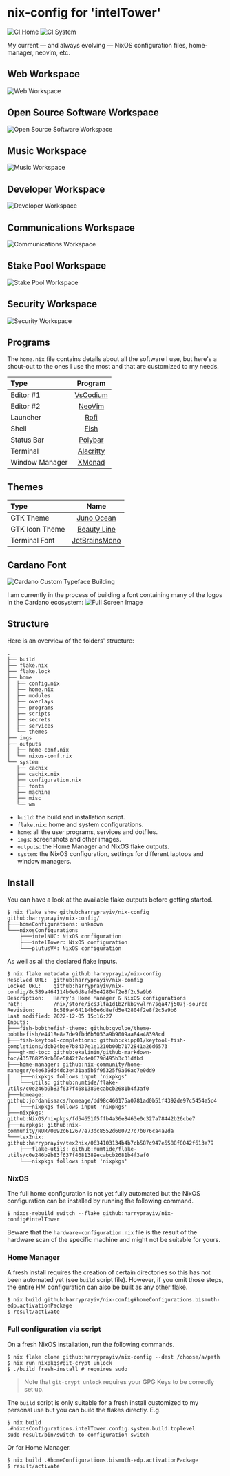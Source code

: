 nix-config for 'intelTower'
==========

[![CI Home](https://github.com/harryprayiv/nix-config/workflows/Home/badge.svg)](https://github.com/harryprayiv/nix-config/actions)
[![CI System](https://github.com/harryprayiv/nix-config/workflows/NixOS/badge.svg)](https://github.com/harryprayiv/nix-config/actions)

My current — and always evolving — NixOS configuration files, home-manager, neovim, etc.

## Web Workspace
![Web Workspace](imgs/screenshotWs/webWs.png)
## Open Source Software Workspace
![Open Source Software Workspace](imgs/screenshotWs/ossWs.png)
## Music Workspace
![Music Workspace](imgs/screenshotWs/musWs.png)
## Developer Workspace
![Developer Workspace](imgs/screenshotWs/devWs.png)
## Communications Workspace
![Communications Workspace](imgs/screenshotWs/comWs.png)
## Stake Pool Workspace
![Stake Pool Workspace](imgs/screenshotWs/spoWs.png)
## Security Workspace
![Security Workspace](imgs/screenshotWs/secWs.png)

## Programs

The `home.nix` file contains details about all the software I use, but here's a shout-out to the ones I use the most and that are customized to my needs.

| Type           | Program      |
| :------------- | :----------: |
| Editor #1      | [VsCodium](https://vscodium.com/) |
| Editor #2      | [NeoVim](https://neovim.io/) |
| Launcher       | [Rofi](https://github.com/davatorium/rofi) |
| Shell          | [Fish](https://fishshell.com/) |
| Status Bar     | [Polybar](https://polybar.github.io/) |
| Terminal       | [Alacritty](https://github.com/alacritty/alacritty) |
| Window Manager | [XMonad](https://xmonad.org/) |

## Themes

| Type           | Name      |
| :------------- | :----------: |
| GTK Theme      | [Juno Ocean](https://github.com/EliverLara/Juno) |
| GTK Icon Theme | [Beauty Line](https://www.gnome-look.org/p/1425426/) |
| Terminal Font  | [JetBrainsMono](https://www.jetbrains.com/lp/mono/) |

## Cardano Font
![Cardano Custom Typeface Building](imgs/screenshotWs/cardano_logo_collection.png)

I am currently in the process of building a font containing many of the logos in the Cardano ecosystem:
![Full Screen Image](imgs/screenshotWs/fontCreation.png)


## Structure

Here is an overview of the folders' structure:

```
.
├── build
├── flake.nix
├── flake.lock
├── home
│  ├── config.nix
│  ├── home.nix
│  ├── modules
│  ├── overlays
│  ├── programs
│  ├── scripts
│  ├── secrets
│  ├── services
│  └── themes
├── imgs
├── outputs
│  ├── home-conf.nix
│  └── nixos-conf.nix
└── system
   ├── cachix
   ├── cachix.nix
   ├── configuration.nix
   ├── fonts
   ├── machine
   ├── misc
   └── wm
```

- `build`: the build and installation script.
- `flake.nix`: home and system configurations.
- `home`: all the user programs, services and dotfiles.
- `imgs`: screenshots and other images.
- `outputs`: the Home Manager and NixOS flake outputs.
- `system`: the NixOS configuration, settings for different laptops and window managers.

## Install

You can have a look at the available flake outputs before getting started.

```console
$ nix flake show github:harryprayiv/nix-config
github:harryprayiv/nix-config/
├───homeConfigurations: unknown
└───nixosConfigurations
    ├───intelNUC: NixOS configuration
    ├───intelTower: NixOS configuration
    └───plutusVM: NixOS configuration
```

As well as all the declared flake inputs.

```console
$ nix flake metadata github:harryprayiv/nix-config
Resolved URL:  github:harryprayiv/nix-config
Locked URL:    github:harryprayiv/nix-config/8c589a464114b6e6d8efd5e42804f2e8f2c5a9b6
Description:   Harry's Home Manager & NixOS configurations
Path:          /nix/store/ics3lfa1d1b2rkb9ywlrn7sga47j507j-source
Revision:      8c589a464114b6e6d8efd5e42804f2e8f2c5a9b6
Last modified: 2022-12-05 15:16:27
Inputs:
├───fish-bobthefish-theme: github:gvolpe/theme-bobthefish/e4418e8a7de9fbd6b5053a9b9009aa84a48398cd
├───fish-keytool-completions: github:ckipp01/keytool-fish-completions/dcb24bae7b8437e1e1210b00b7172841a26d6573
├───gh-md-toc: github:ekalinin/github-markdown-toc/435768259cb60e5842f7cde0679d495b3c31dfbd
├───home-manager: github:nix-community/home-manager/e4e639dd4dc3e431aa5b5f95325f9a66ac7e0dd9
│   ├───nixpkgs follows input 'nixpkgs'
│   └───utils: github:numtide/flake-utils/c0e246b9b83f637f4681389ecabcb2681b4f3af0
├───homeage: github:jordanisaacs/homeage/dd98c460175a0781ad0b51f4392de97c5454a5c4
│   └───nixpkgs follows input 'nixpkgs'
├───nixpkgs: github:NixOS/nixpkgs/fd54651f5ffb4a36e8463e0c327a78442b26cbe7
├───nurpkgs: github:nix-community/NUR/0092c612677e73dc8552d600727c7b076ca4a2da
└───tex2nix: github:harryprayiv/tex2nix/0634103134b4b7cb587c947e5588f8042f613a79
    ├───flake-utils: github:numtide/flake-utils/c0e246b9b83f637f4681389ecabcb2681b4f3af0
    └───nixpkgs follows input 'nixpkgs'
```

### NixOS

The full home configuration is not yet fully automated but the NixOS configuration can be installed by running the following command.

```console
$ nixos-rebuild switch --flake github:harryprayiv/nix-config#intelTower
```

Beware that the `hardware-configuration.nix` file is the result of the hardware scan of the specific machine and might not be suitable for yours.

### Home Manager

A fresh install requires the creation of certain directories so this has not been automated yet (see `build` script file). However, if you omit those steps, the entire HM configuration can also be built as any other flake.

```console
$ nix build github:harryprayiv/nix-config#homeConfigurations.bismuth-edp.activationPackage
$ result/activate
```

### Full configuration via script

On a fresh NixOS installation, run the following commands.

```console
$ nix flake clone github:harryprayiv/nix-config --dest /choose/a/path
$ nix run nixpkgs#git-crypt unlock
$ ./build fresh-install # requires sudo
```

> Note that `git-crypt unlock` requires your GPG Keys to be correctly set up.

The `build` script is only suitable for a fresh install customized to my personal use but you can build the flakes directly. E.g.

```console
$ nix build .#nixosConfigurations.intelTower.config.system.build.toplevel
sudo result/bin/switch-to-configuration switch
```

Or for Home Manager.

```console
$ nix build .#homeConfigurations.bismuth-edp.activationPackage
$ result/activate
```
